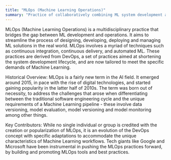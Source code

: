 ```yaml
---
title: "MLOps (Machine Learning Operations)"
summary: "Practice of collaboratively combining ML system development and ML system operation, aiming for faster deployment and reliable management."
---
```


MLOps (Machine Learning Operations) is a multidisciplinary practice that bridges the gap between ML development and operations. It aims to streamline the process of designing, developing, deploying and managing ML solutions in the real world. MLOps involves a myriad of techniques such as continuous integration, continuous delivery, and automated ML. These practices are derived from DevOps, a set of practices aimed at shortening the system development lifecycle, and are now tailored to meet the specific demands of Machine Learning.

Historical Overview: MLOps is a fairly new term in the AI field. It emerged around 2015, in pace with the rise of digital technologies, and started gaining popularity in the latter half of 2010s. The term was born out of necessity, to address the challenges that arose when differentiating between the traditional software engineering cycle and the unique requirements of a Machine Learning pipeline - these involve data versioning, model evaluation, model versioning and model monitoring among other things.

Key Contributors: While no single individual or group is credited with the creation or popularization of MLOps, it is an evolution of the DevOps concept with specific adaptations to accommodate the unique characteristics of Machine Learning workflows. Tech giants like Google and Microsoft have been instrumental in pushing the MLOps practices forward, by building and promoting MLOps tools and best practices.
